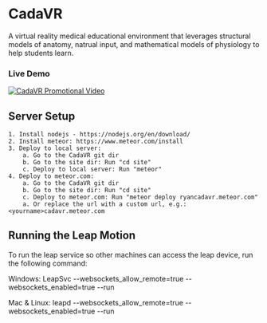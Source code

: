 # CadaVR
A virtual reality medical educational environment that leverages structural models of anatomy, natrual input, and mathematical models of physiology to help students learn.

### Live Demo
[![CadaVR Promotional Video](http://img.youtube.com/vi/eYyuEjhD-k8/0.jpg)](http://www.youtube.com/watch?v=eYyuEjhD-k8 "CadaVR")

## Server Setup
    1. Install nodejs - https://nodejs.org/en/download/
    2. Install meteor: https://www.meteor.com/install
    3. Deploy to local server:
        a. Go to the CadaVR git dir
        b. Go to the site dir: Run "cd site"
        c. Deploy to local server: Run "meteor"
    4. Deploy to meteor.com:
        a. Go to the CadaVR git dir
        b. Go to the site dir: Run "cd site"
        c. Deploy to meteor.com: Run "meteor deploy ryancadavr.meteor.com"
        a. Or replace the url with a custom url, e.g.: <yourname>cadavr.meteor.com
        
## Running the Leap Motion
To run the leap service so other machines can access the leap device, run the following command:

Windows:
LeapSvc --websockets_allow_remote=true --websockets_enabled=true --run

Mac & Linux:
leapd --websockets_allow_remote=true --websockets_enabled=true --run
